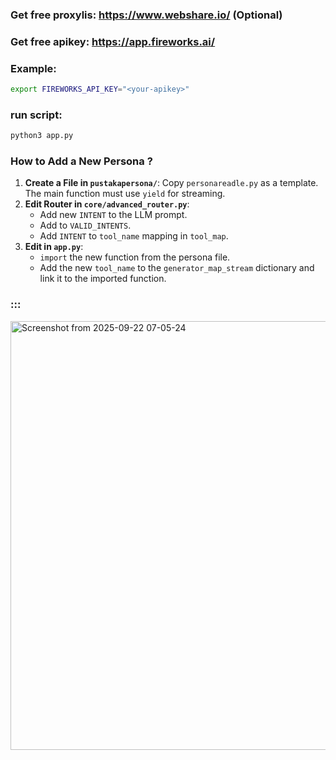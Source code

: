 ### Get free proxylis: https://www.webshare.io/ (Optional)
### Get free apikey: https://app.fireworks.ai/

### Example: 
```bash
export FIREWORKS_API_KEY="<your-apikey>"
```
### run script:
```python
python3 app.py
```

### How to Add a New Persona ?
1. **Create a File in `pustakapersona/`**: Copy `personareadle.py` as a template. The main function must use `yield` for streaming.
2. **Edit Router in `core/advanced_router.py`**:
   * Add new `INTENT` to the LLM prompt.
   * Add to `VALID_INTENTS`.
   * Add `INTENT` to `tool_name` mapping in `tool_map`.
3. **Edit in `app.py`**:
   * `import` the new function from the persona file.
   * Add the new `tool_name` to the `generator_map_stream` dictionary and link it to the imported function.

### :::
<img width="1356" height="686" alt="Screenshot from 2025-09-22 07-05-24" src="https://github.com/user-attachments/assets/0f3772df-5d54-4aa2-9ecf-1f6ae97712f5" />
